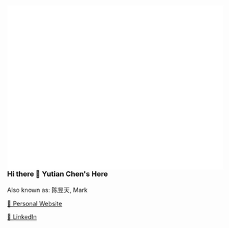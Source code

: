 <img align="right" src="https://github.com/markchenyutian/markchenyutian/blob/main/github-metrics.svg">

### Hi there 👋 Yutian Chen's Here

Also known as: 陈昱天, Mark

[🔗 Personal Website](https://markchenyutian.github.io/blog/)

[🔗 LinkedIn](https://www.linkedin.com/in/yutian-chen-469602223/)
